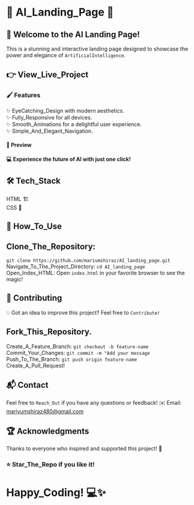 # 🌟 AI_Landing_Page 🌟
## 🚀 Welcome to the AI Landing Page!
This is a stunning and interactive landing page designed to showcase the power and elegance of `ArtificialIntelligence`.

## 👉 View_Live_Project

### 🖌️ Features
✨ EyeCatching_Design with modern aesthetics.
<BR/>
✨ Fully_Responsive for all devices.
<BR/>
✨ Smooth_Animations for a delightful user experience.
<BR/>
✨ Simple_And_Elegant_Navigation.

#### 📸 Preview
#### 💻 Experience the future of AI with just one click!

## 🛠️ Tech_Stack
 HTML 🏗️
 <BR/>
 CSS 🎨
## 🚀 How_To_Use
## Clone_The_Repository:

`git clone https://github.com/mariumshiraz/AI_landing_page.git`  
Navigate_To_The_Project_Directory:
`cd AI_landing_page`  
Open_Index_HTML:
Open `index.html` in your favorite browser to see the magic!

## 🤝 Contributing
💡 Got an idea to improve this project? Feel free to `Contribute!`

## Fork_This_Repository.
Create_A_Feature_Branch: `git checkout -b feature-name`  
Commit_Your_Changes: `git commit -m "Add your message`  
Push_To_The_Branch: `git push origin feature-name`  
Create_A_Pull_Request!
## 📬 Contact
Feel free to `Reach_Out` if you have any questions or feedback!
✉️ Email: mariyumshiraz480@gmail.com

## 🏆 Acknowledgments
Thanks to everyone who inspired and supported this project! 🌈

### ⭐ Star_The_Repo if you like it!
# Happy_Coding! 💻✨
